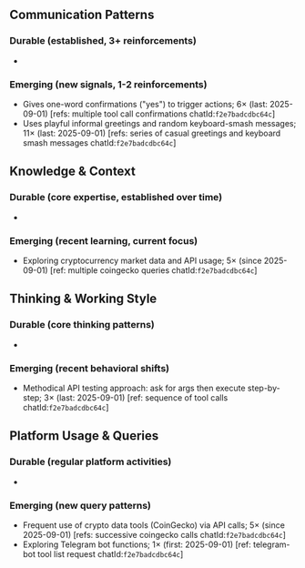## Communication Patterns
### Durable (established, 3+ reinforcements)
-
### Emerging (new signals, 1-2 reinforcements)
- Gives one-word confirmations ("yes") to trigger actions; 6× (last: 2025-09-01) [refs: multiple tool call confirmations chatId:`f2e7badcdbc64c`]
- Uses playful informal greetings and random keyboard-smash messages; 11× (last: 2025-09-01) [refs: series of casual greetings and keyboard smash messages chatId:`f2e7badcdbc64c`]

## Knowledge & Context
### Durable (core expertise, established over time)
-
### Emerging (recent learning, current focus)
- Exploring cryptocurrency market data and API usage; 5× (since 2025-09-01) [ref: multiple coingecko queries chatId:`f2e7badcdbc64c`]

## Thinking & Working Style
### Durable (core thinking patterns)
-
### Emerging (recent behavioral shifts)
- Methodical API testing approach: ask for args then execute step-by-step; 3× (last: 2025-09-01) [ref: sequence of tool calls chatId:`f2e7badcdbc64c`]

## Platform Usage & Queries
### Durable (regular platform activities)
-
### Emerging (new query patterns)
- Frequent use of crypto data tools (CoinGecko) via API calls; 5× (since 2025-09-01) [refs: successive coingecko calls chatId:`f2e7badcdbc64c`]
- Exploring Telegram bot functions; 1× (first: 2025-09-01) [ref: telegram-bot tool list request chatId:`f2e7badcdbc64c`]